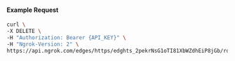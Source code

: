 <!-- Code generated for API Clients. DO NOT EDIT. -->

#### Example Request

```bash
curl \
-X DELETE \
-H "Authorization: Bearer {API_KEY}" \
-H "Ngrok-Version: 2" \
https://api.ngrok.com/edges/https/edghts_2pekrNsG1oTI81XbWZdhEiP8jGb/routes/edghtsrt_2pekrPcLTOje2H5Hdy77Iq5v7l2/request_headers
```
